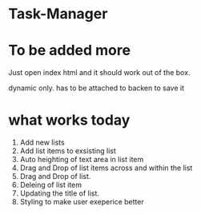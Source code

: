 # Task-Manager

# To be added more

Just open index html and it should work out of the box.


dynamic only. has to be attached to backen to save it


# what works today

1. Add new lists
2. Add list items to exsisting list
3. Auto heighting of text area in list item
4. Drag and Drop of list items across and within the list
5. Drag and Drop of list. 
6. Deleing of list item
7. Updating the title of list.
8. Styling to make user exeperice better

